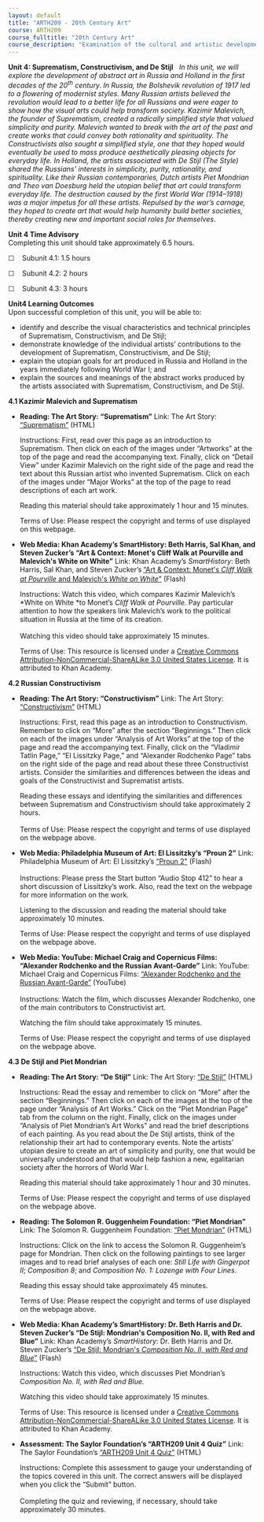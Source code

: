 ```yaml
---
layout: default
title: "ARTH209 - 20th Century Art"
course: ARTH209
course_fulltitle: "20th Century Art"
course_description: "Examination of the cultural and artistic developments of the twentieth century in Europe and the United States, surveying the artwork of Cubism, Fauvism, Futurism, Expressionism, Dadaism, Surrealism, Pop Art, and Op-Art, and Modern and Postmodern architecture."
---
```

**Unit 4: Suprematism, Constructivism, and De Stijl** <span
id="4"></span> 
*In this unit, we will explore the development of abstract art in Russia
and Holland in the first decades of the 20<sup>th</sup> century. In
Russia, the Bolshevik revolution of 1917 led to a flowering of modernist
styles. Many Russian artists believed the revolution would lead to a
better life for all Russians and were eager to show how the visual arts
could help transform society. Kazimir Malevich, the founder of
Suprematism, created a radically simplified style that valued simplicity
and purity. Malevich wanted to break with the art of the past and create
works that could convey both rationality and spirituality. The
Constructivists also sought a simplified style, one that they hoped
would eventually be used to mass produce aesthetically pleasing objects
for everyday life. In Holland, the artists associated with De Stijl (The
Style) shared the Russians’ interests in simplicity, purity,
rationality, and spirituality. Like their Russian contemporaries, Dutch
artists Piet Mondrian and Theo van Doesburg held the utopian belief that
art could transform everyday life. The destruction caused by the first
World War (1914–1918) was a major impetus for all these artists.
Repulsed by the war’s carnage, they hoped to create art that would help
humanity build better societies, thereby creating new and important
social roles for themselves*.

**Unit 4 Time Advisory**  
Completing this unit should take approximately 6.5 hours.  
  
 ☐    Subunit 4.1: 1.5 hours  
  
 ☐    Subunit 4.2: 2 hours  
  
 ☐    Subunit 4.3: 3 hours

**Unit4 Learning Outcomes**  
Upon successful completion of this unit, you will be able to:
-   identify and describe the visual characteristics and technical
    principles of Suprematism, Constructivism, and De Stijl;
-   demonstrate knowledge of the individual artists’ contributions to
    the development of Suprematism, Constructivism, and De Stijl;
-   explain the utopian goals for art produced in Russia and Holland in
    the years immediately following World War I; and
-   explain the sources and meanings of the abstract works produced by
    the artists associated with Suprematism, Constructivism, and De
    Stijl.

**4.1 Kazimir Malevich and Suprematism** <span id="4.1"></span> 
-   **Reading: The Art Story: “Suprematism”**
    Link: The Art Story:
    [“Suprematism”](http://www.theartstory.org/movement-suprematism.htm)
    (HTML)  
      
     Instructions: First, read over this page as an introduction to
    Suprematism. Then click on each of the images under “Artworks” at
    the top of the page and read the accompanying text. Finally, click
    on “Detail View” under Kazimir Malevich on the right side of the
    page and read the text about this Russian artist who invented
    Suprematism. Click on each of the images under “Major Works” at the
    top of the page to read descriptions of each art work.  
      
     Reading this material should take approximately 1 hour and 15
    minutes.  
      
     Terms of Use: Please respect the copyright and terms of use
    displayed on this webpage.

-   **Web Media: Khan Academy’s SmartHistory: Beth Harris, Sal Khan, and
    Steven Zucker’s “Art & Context: Monet's Cliff Walk at Pourville and
    Malevich's White on White”**
    Link: Khan Academy’s *SmartHistory*: Beth Harris, Sal Khan, and
    Steven Zucker’s<span
    style="color: rgb(102, 102, 102); font-family: Georgia, serif; font-size: 13px; line-height: 19px;"> </span>[“Art
    & Context: Monet's *Cliff Walk at Pourville* and Malevich's *White
    on
    White*”](http://smarthistory.khanacademy.org/suprematism-malevich.html)
    (Flash)  
      
     Instructions: Watch this video, which compares Kazimir Malevich’s
    *White on White *to Monet’s *Cliff Walk at Pourville.* Pay
    particular attention to how the speakers link Malevich’s work to the
    political situation in Russia at the time of its creation.  
        
     Watching this video should take approximately 15 minutes.  
      
     Terms of Use: This resource is licensed under a [Creative Commons
    Attribution-NonCommercial-ShareALike 3.0 United States
    License](http://creativecommons.org/licenses/by-nc-sa/3.0/us/). It
    is attributed to Khan Academy. 

**4.2 Russian Constructivism** <span id="4.2"></span> 
-   **Reading: The Art Story: “Constructivism”**
    Link: The Art Story:
    [“Constructivism”](http://www.theartstory.org/movement-constructivism.htm)
    (HTML)  
      
     Instructions: First, read this page as an introduction to
    Constructivism. Remember to click on “More” after the section
    “Beginnings.” Then click on each of the images under “Analysis of
    Art Works” at the top of the page and read the accompanying text.
    Finally, click on the “Vladimir Tatlin Page,” “El Lissitzky Page,”
    and “Alexander Rodchenko Page” tabs on the right side of the page
    and read about these three Constructivist artists. Consider the
    similarities and differences between the ideas and goals of the
    Constructivist and Suprematist artists.  
      
     Reading these essays and identifying the similarities and
    differences between Suprematism and Constructivism should take
    approximately 2 hours.  
        
     Terms of Use: Please respect the copyright and terms of use
    displayed on the webpage above.

-   **Web Media: Philadelphia Museum of Art: El Lissitzky’s “Proun 2”**
    Link: Philadelphia Museum of Art: El Lissitzky’s [“Proun
    2”](http://www.philamuseum.org/collections/permanent/53939.html) (Flash)  
        
     Instructions: Please press the Start button “Audio Stop 412” to
    hear a short discussion of Lissitzky’s work. Also, read the text on
    the webpage for more information on the work.  
      
     Listening to the discussion and reading the material should take
    approximately 10 minutes.  
      
     Terms of Use: Please respect the copyright and terms of use
    displayed on the webpage above.

-   **Web Media: YouTube: Michael Craig and Copernicus Films: “Alexander
    Rodchenko and the Russian Avant-Garde”**
    Link: YouTube: Michael Craig and Copernicus Films: [“Alexander
    Rodchenko and the Russian
    Avant-Garde”](http://www.youtube.com/watch?v=i29tL-LHyY8&feature=related) (YouTube)  
        
     Instructions: Watch the film, which discusses Alexander Rodchenko,
    one of the main contributors to Constructivist art.  
      
     Watching the film should take approximately 15 minutes.  
      
     Terms of Use: Please respect the copyright and terms of use
    displayed on the webpage above.

**4.3 De Stijl and Piet Mondrian** <span id="4.3"></span> 
-   **Reading: The Art Story: “De Stijl”**
    Link: The Art Story: [“De
    Stijl”](http://www.theartstory.org/movement-de-stijl.htm) (HTML)  
      
     Instructions: Read the essay and remember to click on “More” after
    the section “Beginnings.” Then click on each of the images at the
    top of the page under “Analysis of Art Works.” Click on the “Piet
    Mondrian Page” tab from the column on the right. Finally, click on
    the images under “Analysis of Piet Mondrian’s Art Works” and read
    the brief descriptions of each painting. As you read about the De
    Stijl artists, think of the relationship their art had to
    contemporary events. Note the artists’ utopian desire to create an
    art of simplicity and purity, one that would be universally
    understood and that would help fashion a new, egalitarian society
    after the horrors of World War I.  
      
     Reading this material should take approximately 1 hour and 30
    minutes.  
      
     Terms of Use: Please respect the copyright and terms of use
    displayed on the webpage above.

-   **Reading: The Solomon R. Guggenheim Foundation: “Piet Mondrian”**
    Link: The Solomon R. Guggenheim Foundation: [“Piet
    Mondrian”](http://www.guggenheim.org/new-york/collections/collection-online/show-list/artist/m/?search=Piet%20Mondrian)
    (HTML)  
      
     Instructions: Click on the link to access the Solomon R.
    Guggenheim’s page for Mondrian. Then click on the following
    paintings to see larger images and to read brief analyses of each
    one: *Still Life with Gingerpot II*; *Composition 8*; and
    *Composition No. 1: Lozenge with Four Lines*.  
      
     Reading this essay should take approximately 45 minutes.  
      
     Terms of Use: Please respect the copyright and terms of use
    displayed on the webpage above.

-   **Web Media: Khan Academy’s SmartHistory: Dr. Beth Harris and Dr.
    Steven Zucker’s “De Stijl: Mondrian's Composition No. II, with Red
    and Blue”**
    Link: Khan Academy’s *SmartHistory*: Dr. Beth Harris and Dr. Steven
    Zucker’s [“De Stijl: Mondrian's *Composition No. II, with Red and
    Blue*”](http://smarthistory.khanacademy.org/de-stijl-mondrian.html)
    (Flash)  
      
     Instructions: Watch this video, which discusses Piet Mondrian’s
    C*omposition No. II, with Red and Blue.*  
      
     Watching this video should take approximately 15 minutes.  
      
     Terms of Use: This resource is licensed under a [Creative Commons
    Attribution-NonCommercial-ShareALike 3.0 United States
    License](http://creativecommons.org/licenses/by-nc-sa/3.0/us/). It
    is attributed to Khan Academy. 

-   **Assessment: The Saylor Foundation’s “ARTH209 Unit 4 Quiz”**
    Link: The Saylor Foundation’s [“ARTH209 Unit 4
    Quiz”](http://school.saylor.org/mod/quiz/view.php?id=1367) (HTML)  
      
     Instructions: Complete this assessment to gauge your understanding
    of the topics covered in this unit. The correct answers will be
    displayed when you click the “Submit” button.  
        
     Completing the quiz and reviewing, if necessary, should take
    approximately 30 minutes.


